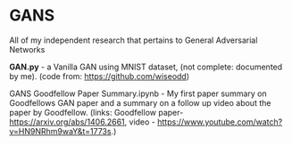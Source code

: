 # GANS

All of my independent research that pertains to General Adversarial Networks

**GAN.py** - a Vanilla GAN using MNIST dataset, (not complete: documented by me). (code from: https://github.com/wiseodd)

GANS Goodfellow Paper Summary.ipynb - My first paper summary on Goodfellows GAN paper and a summary on a follow up video about the paper by Goodfellow. (links: Goodfellow paper- https://arxiv.org/abs/1406.2661, video - https://www.youtube.com/watch?v=HN9NRhm9waY&t=1773s.)
